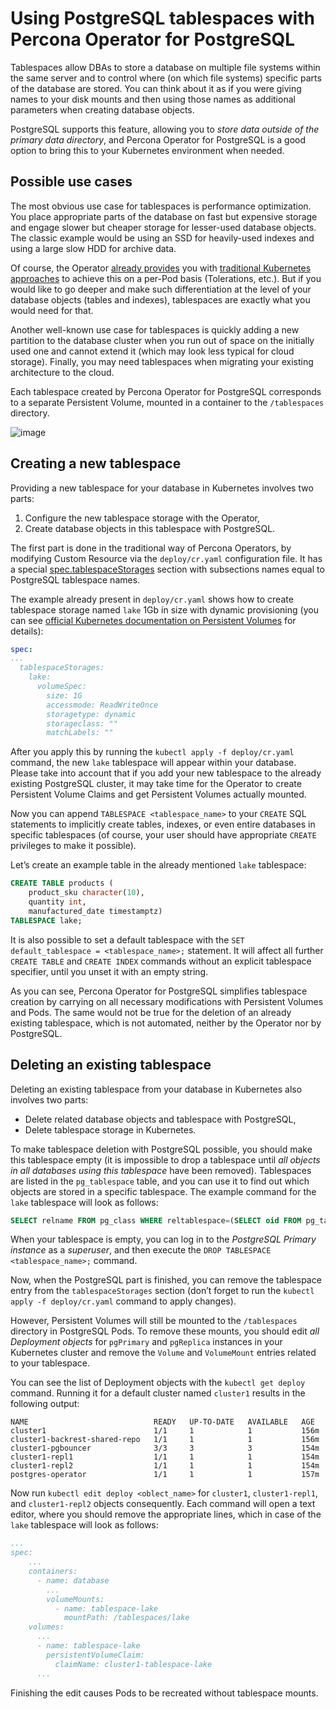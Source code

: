 # Using PostgreSQL tablespaces with Percona Operator for PostgreSQL

Tablespaces allow DBAs to store a database on multiple file systems within the
same server and to control where (on which file systems) specific parts of the
database are stored. You can think about it as if you were giving names to your
disk mounts and then using those names as additional parameters when creating
database objects.

PostgreSQL supports this feature, allowing you to
*store data outside of the primary data directory*, and Percona Operator for PostgreSQL is a good
option to bring this to your Kubernetes environment when needed.

## Possible use cases

The most obvious use case for tablespaces is performance optimization. You place
appropriate parts of the database on fast but expensive storage and engage
slower but cheaper storage for lesser-used database objects. The classic example
would be using an SSD for heavily-used indexes and using a large slow HDD for
archive data.

Of course, the Operator [already provides](constraints.md#operator-constraints) you with
[traditional Kubernetes approaches](https://kubernetes.io/docs/concepts/scheduling-eviction/assign-pod-node/)
to achieve this on a per-Pod basis (Tolerations, etc.). But if you would like to
go deeper and make such differentiation at the level of your database objects
(tables and indexes), tablespaces are exactly what you would need for that.

Another well-known use case for tablespaces is quickly adding a new partition to
the database cluster when you run out of space on the initially used one and
cannot extend it (which may look less typical for cloud storage). Finally, you
may need tablespaces when migrating your existing architecture to the cloud.

Each tablespace created by Percona Operator for PostgreSQL corresponds to a
separate Persistent Volume, mounted in a container to the `/tablespaces`
directory.

![image](assets/images/tablespaces.svg)

## Creating a new tablespace

Providing a new tablespace for your database in Kubernetes involves two parts:

1. Configure the new tablespace storage with the Operator,
2. Create database objects in this tablespace with PostgreSQL.

The first part is done in the traditional way of Percona Operators, by modifying
Custom Resource via the `deploy/cr.yaml` configuration file. It has a special
[spec.tablespaceStorages](operator.md#operator-tablespacestorages-section) section with
subsections names equal to PostgreSQL tablespace names.

The example already present in `deploy/cr.yaml` shows how to create tablespace
storage named `lake` 1Gb in size with dynamic provisioning (you can see
[official Kubernetes documentation on Persistent Volumes](https://kubernetes.io/docs/concepts/storage/persistent-volumes/) for details):

```yaml
spec:
...
  tablespaceStorages:
    lake:
      volumeSpec:
        size: 1G
        accessmode: ReadWriteOnce
        storagetype: dynamic
        storageclass: ""
        matchLabels: ""
```

After you apply this by running the `kubectl apply -f deploy/cr.yaml` command,
the new `lake` tablespace will appear within your database. Please take into
account that if you add your new tablespace to the already existing PostgreSQL
cluster, it may take time for the Operator to create Persistent Volume Claims
and get Persistent Volumes actually mounted.

Now you can append `TABLESPACE <tablespace_name>` to your `CREATE` SQL
statements to implicitly create tables, indexes, or even entire databases in
specific tablespaces (of course, your user should have appropriate `CREATE`
privileges to make it possible).

Let’s create an example table in the already mentioned `lake` tablespace:

```sql
CREATE TABLE products (
    product_sku character(10),
    quantity int,
    manufactured_date timestamptz)
TABLESPACE lake;
```

It is also possible to set a default tablespace with the
`SET default_tablespace = <tablespace_name>;` statement. It will affect all
further `CREATE TABLE` and `CREATE INDEX` commands without an explicit
tablespace specifier, until you unset it with an empty string.

As you can see, Percona Operator for PostgreSQL simplifies tablespace creation by carrying on all
necessary modifications with Persistent Volumes and Pods. The same would not be
true for the deletion of an already existing tablespace, which is not automated,
neither by the Operator nor by PostgreSQL.

## Deleting an existing tablespace

Deleting an existing tablespace from your database in Kubernetes also involves
two parts:

* Delete related database objects and tablespace with PostgreSQL,
* Delete tablespace storage in Kubernetes.

To make tablespace deletion with PostgreSQL possible, you should make this
tablespace empty (it is impossible to drop a tablespace until
*all objects in all databases using this tablespace* have been removed).
Tablespaces are listed in the `pg_tablespace` table, and you can use it to
find out which objects are stored in a specific tablespace. The example command
for the `lake` tablespace will look as follows:

```sql
SELECT relname FROM pg_class WHERE reltablespace=(SELECT oid FROM pg_tablespace WHERE spcname='lake');
```

When your tablespace is empty, you can log in to the
*PostgreSQL Primary instance* as a *superuser*, and then execute the
`DROP TABLESPACE <tablespace_name>;` command.

Now, when the PostgreSQL part is finished, you can remove the tablespace entry
from the `tablespaceStorages` section (don’t forget to run the
`kubectl apply -f deploy/cr.yaml` command to apply changes).

However, Persistent Volumes will still be mounted to the `/tablespaces`
directory in PostgreSQL Pods. To remove these mounts, you should edit
*all Deployment objects* for `pgPrimary` and `pgReplica` instances in your
Kubernetes cluster and remove the `Volume` and `VolumeMount` entries related
to your tablespace.

You can see the list of Deployment objects with the `kubectl get deploy`
command. Running it for a default cluster named `cluster1` results in the
following output:

``` {.text .no-copy}
NAME                            READY   UP-TO-DATE   AVAILABLE   AGE
cluster1                        1/1     1            1           156m
cluster1-backrest-shared-repo   1/1     1            1           156m
cluster1-pgbouncer              3/3     3            3           154m
cluster1-repl1                  1/1     1            1           154m
cluster1-repl2                  1/1     1            1           154m
postgres-operator               1/1     1            1           157m
```

Now run `kubectl edit deploy <oblect_name>` for `cluster1`,
`cluster1-repl1`, and `cluster1-repl2` objects consequently. Each command
will open a text editor, where you should remove the appropriate lines, which
in case of the `lake` tablespace will look as follows:

```yaml
...
spec:
    ...
    containers:
      - name: database
        ...
        volumeMounts:
          - name: tablespace-lake
            mountPath: /tablespaces/lake
    volumes:
      ...
      - name: tablespace-lake
        persistentVolumeClaim:
          claimName: cluster1-tablespace-lake
      ...
```

Finishing the edit causes Pods to be recreated without tablespace mounts.
